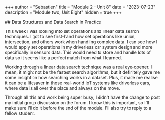 +++
author = "Sebastien"
title = "Module 2 - Unit 8"
date = "2023-07-23"
description = "Module two, Unit Eight"
hidden = true
+++

## Data Structures and Data Search in Practice

This week I was looking into set operations and linear data search techniques. I got to see first-hand how set operations like union, intersection, and others work when handling complex data. I can see how I would apply set operations in my driverless car system design and more specifically in sensors data. This would need to store and handle lots of data so it seems like a perfect match from what I learned.

Working through a linear data search technique was a real eye-opener. I mean, it might not be the fastest search algorithms, but it definitely gave me some insight on how searching works in a dataset. Plus, it made me realise it can be a lifesaver in those real-world IoT systems like driverless cars, where data is all over the place and always on the move.

Through all this and work being super busy, I didn't have the change to post my initial group discussion on the forum. I know this is important, so I'll make sure I'll do it before the end of the module. I'll also try to reply to a fellow student.